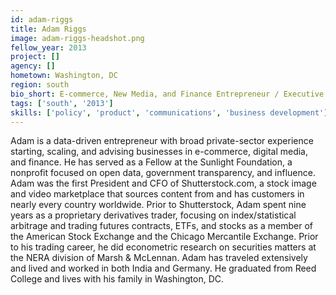 ```yaml
---
id: adam-riggs
title: Adam Riggs
image: adam-riggs-headshot.png
fellow_year: 2013
project: []
agency: []
hometown: Washington, DC
region: south
bio_short: E-commerce, New Media, and Finance Entrepreneur / Executive / Investor
tags: ['south', '2013']
skills: ['policy', 'product', 'communications', 'business development']
---
```


Adam is a data-driven entrepreneur with broad private-sector experience starting, scaling, and advising businesses in e-commerce, digital media, and finance.  He has served as a Fellow at the Sunlight Foundation, a nonprofit focused on open data, government transparency, and influence. Adam was the first President and CFO of Shutterstock.com, a stock image and video marketplace that sources content from and has customers in nearly every country worldwide. Prior to Shutterstock, Adam spent nine years as a proprietary derivatives trader, focusing on index/statistical arbitrage and trading futures contracts, ETFs, and stocks as a member of the American Stock Exchange and the Chicago Mercantile Exchange.  Prior to his trading career, he did econometric research on securities matters at the NERA division of Marsh & McLennan.  Adam has traveled extensively and lived and worked in both India and Germany.  He graduated from Reed College and lives with his family in Washington, DC.
